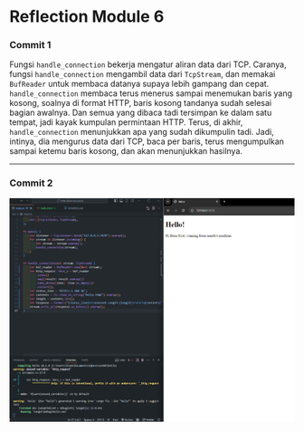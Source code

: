 # Reflection Module 6

### Commit 1

Fungsi `handle_connection` bekerja mengatur aliran data dari TCP. Caranya, fungsi `handle_connection` mengambil data dari `TcpStream`, dan memakai `BufReader` untuk membaca datanya supaya lebih gampang dan cepat. `handle_connection` membaca terus menerus sampai menemukan baris yang kosong, soalnya di format HTTP, baris kosong tandanya sudah selesai bagian awalnya. Dan semua yang dibaca tadi tersimpan ke dalam satu tempat, jadi kayak kumpulan permintaan HTTP. Terus, di akhir, `handle_connection` menunjukkan apa yang sudah dikumpulin tadi. Jadi, intinya, dia mengurus data dari TCP, baca per baris, terus mengumpulkan sampai ketemu baris kosong, dan akan menunjukkan hasilnya.

---

### Commit 2

![Commit 2 screen capture](assets/images/commit2.png)